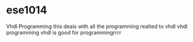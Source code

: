 # ese1014
Vhdl Programming
this deals with all the programming realted to vhdl
vhdl programming
vhdl is good for programmingrrrr




